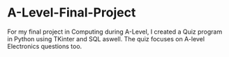 # A-Level-Final-Project
For my final project in Computing during A-Level, I created a Quiz program in Python using TKinter and SQL aswell. The quiz focuses on A-level Electronics questions too.
